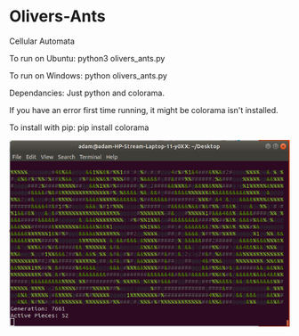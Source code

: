 # Olivers-Ants
Cellular Automata

To run on Ubuntu: python3 olivers_ants.py

To run on Windows: python olivers_ants.py

Dependancies: Just python and colorama.

If you have an error first time running, it might be colorama isn't installed.

To install with pip: pip install colorama

![Olivers Ants](https://github.com/Adjamo/Olivers-Ants/blob/main/ants.png)
